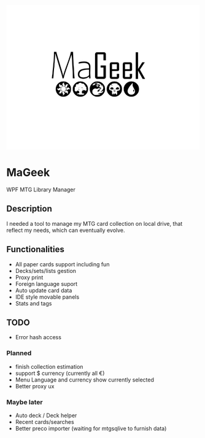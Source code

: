 ![MaGeek](/Graph/Title.png "MaGeek")

# MaGeek

WPF MTG Library Manager 

## Description

I needed a tool to manage my MTG card collection on local drive, that reflect my needs, which can eventually evolve.

## Functionalities

-	All paper cards support including fun
-	Decks/sets/lists gestion
-	Proxy print
-	Foreign language suport
-	Auto update card data
-	IDE style movable panels
-	Stats and tags

## TODO

- 	Error hash access

### Planned

-	finish collection estimation
-	support $ currency (currently all €)
- 	Menu Language and currency show currently selected
-	Better proxy ux

### Maybe later

-	Auto deck / Deck helper
-	Recent cards/searches 
-	Better preco importer (waiting for mtgsqlive to furnish data)